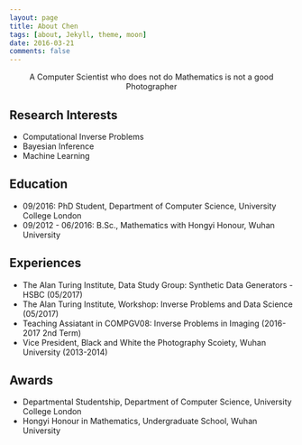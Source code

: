 ```yaml
---
layout: page
title: About Chen
tags: [about, Jekyll, theme, moon]
date: 2016-03-21
comments: false
---
```

    
<center>A Computer Scientist who does not do Mathematics is not a good Photographer</center>

## Research Interests
* Computational Inverse Problems
* Bayesian Inference
* Machine Learning

## Education
* 09/2016: PhD Student, Department of Computer Science, University College London
* 09/2012 - 06/2016: B.Sc., Mathematics with Hongyi Honour, Wuhan University

## Experiences
* The Alan Turing Institute, Data Study Group: Synthetic Data Generators - HSBC (05/2017)
* The Alan Turing Institute, Workshop: Inverse Problems and Data Science (05/2017)
* Teaching Assiatant in COMPGV08: Inverse Problems in Imaging (2016-2017 2nd Term)
* Vice President, Black and White the Photography Scoiety, Wuhan University (2013-2014)

## Awards
* Departmental Studentship, Department of Computer Science, University College London
* Hongyi Honour in Mathematics, Undergraduate School, Wuhan University